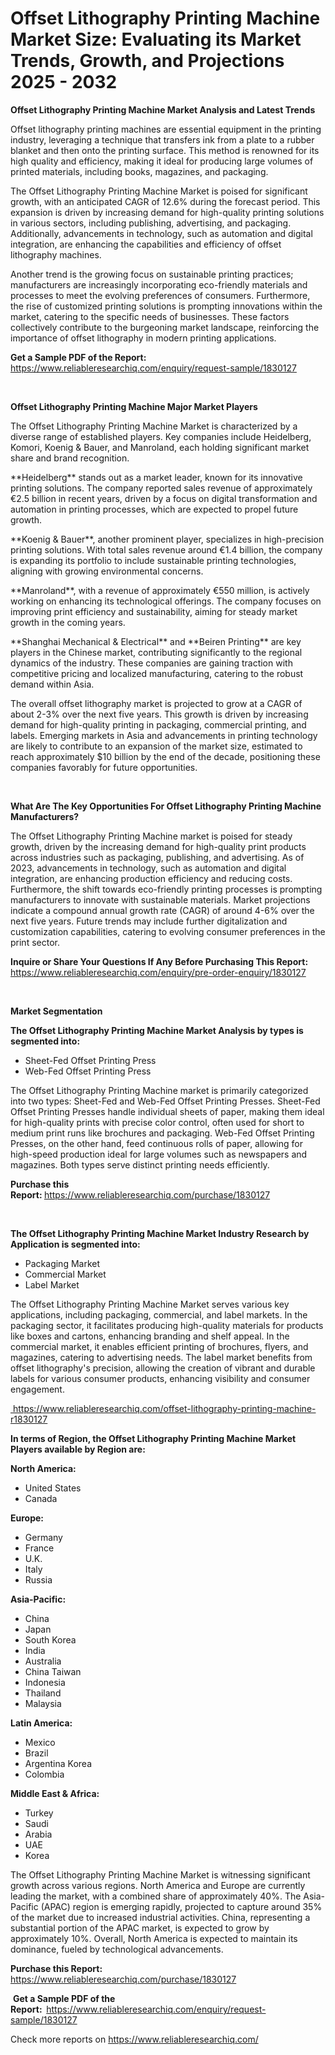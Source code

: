<p><h1>Offset Lithography Printing Machine Market Size: Evaluating its Market Trends, Growth, and Projections 2025 - 2032</h1></p><p><strong>Offset Lithography Printing Machine Market Analysis and Latest Trends</strong></p>
<p><p>Offset lithography printing machines are essential equipment in the printing industry, leveraging a technique that transfers ink from a plate to a rubber blanket and then onto the printing surface. This method is renowned for its high quality and efficiency, making it ideal for producing large volumes of printed materials, including books, magazines, and packaging.</p><p>The Offset Lithography Printing Machine Market is poised for significant growth, with an anticipated CAGR of 12.6% during the forecast period. This expansion is driven by increasing demand for high-quality printing solutions in various sectors, including publishing, advertising, and packaging. Additionally, advancements in technology, such as automation and digital integration, are enhancing the capabilities and efficiency of offset lithography machines. </p><p>Another trend is the growing focus on sustainable printing practices; manufacturers are increasingly incorporating eco-friendly materials and processes to meet the evolving preferences of consumers. Furthermore, the rise of customized printing solutions is prompting innovations within the market, catering to the specific needs of businesses. These factors collectively contribute to the burgeoning market landscape, reinforcing the importance of offset lithography in modern printing applications.</p></p>
<p><strong>Get a Sample PDF of the Report:&nbsp;</strong> <a href="https://www.reliableresearchiq.com/enquiry/request-sample/1830127?utm_campaign=2633&utm_medium=2&utm_source=Github&utm_content=ia&utm_term=23022025&utm_id=offset-lithography-printing-machine">https://www.reliableresearchiq.com/enquiry/request-sample/1830127</a></p>
<p>&nbsp;</p>
<p><strong>Offset Lithography Printing Machine Major Market Players</strong></p>
<p><p>The Offset Lithography Printing Machine Market is characterized by a diverse range of established players. Key companies include Heidelberg, Komori, Koenig & Bauer, and Manroland, each holding significant market share and brand recognition. </p><p>**Heidelberg** stands out as a market leader, known for its innovative printing solutions. The company reported sales revenue of approximately €2.5 billion in recent years, driven by a focus on digital transformation and automation in printing processes, which are expected to propel future growth. </p><p>**Koenig & Bauer**, another prominent player, specializes in high-precision printing solutions. With total sales revenue around €1.4 billion, the company is expanding its portfolio to include sustainable printing technologies, aligning with growing environmental concerns. </p><p>**Manroland**, with a revenue of approximately €550 million, is actively working on enhancing its technological offerings. The company focuses on improving print efficiency and sustainability, aiming for steady market growth in the coming years.</p><p>**Shanghai Mechanical & Electrical** and **Beiren Printing** are key players in the Chinese market, contributing significantly to the regional dynamics of the industry. These companies are gaining traction with competitive pricing and localized manufacturing, catering to the robust demand within Asia.</p><p>The overall offset lithography market is projected to grow at a CAGR of about 2-3% over the next five years. This growth is driven by increasing demand for high-quality printing in packaging, commercial printing, and labels. Emerging markets in Asia and advancements in printing technology are likely to contribute to an expansion of the market size, estimated to reach approximately $10 billion by the end of the decade, positioning these companies favorably for future opportunities.</p></p>
<p>&nbsp;</p>
<p><strong>What Are The Key Opportunities For Offset Lithography Printing Machine Manufacturers?</strong></p>
<p><p>The Offset Lithography Printing Machine market is poised for steady growth, driven by the increasing demand for high-quality print products across industries such as packaging, publishing, and advertising. As of 2023, advancements in technology, such as automation and digital integration, are enhancing production efficiency and reducing costs. Furthermore, the shift towards eco-friendly printing processes is prompting manufacturers to innovate with sustainable materials. Market projections indicate a compound annual growth rate (CAGR) of around 4-6% over the next five years. Future trends may include further digitalization and customization capabilities, catering to evolving consumer preferences in the print sector.</p></p>
<p><strong>Inquire or Share Your Questions If Any Before Purchasing This Report:</strong> <a href="https://www.reliableresearchiq.com/enquiry/pre-order-enquiry/1830127?utm_campaign=2633&utm_medium=2&utm_source=Github&utm_content=ia&utm_term=23022025&utm_id=offset-lithography-printing-machine">https://www.reliableresearchiq.com/enquiry/pre-order-enquiry/1830127</a></p>
<p>&nbsp;</p>
<p><strong>Market Segmentation</strong></p>
<p><strong>The Offset Lithography Printing Machine Market Analysis by types is segmented into:</strong></p>
<p><ul><li>Sheet-Fed Offset Printing Press</li><li>Web-Fed Offset Printing Press</li></ul></p>
<p><p>The Offset Lithography Printing Machine market is primarily categorized into two types: Sheet-Fed and Web-Fed Offset Printing Presses. Sheet-Fed Offset Printing Presses handle individual sheets of paper, making them ideal for high-quality prints with precise color control, often used for short to medium print runs like brochures and packaging. Web-Fed Offset Printing Presses, on the other hand, feed continuous rolls of paper, allowing for high-speed production ideal for large volumes such as newspapers and magazines. Both types serve distinct printing needs efficiently.</p></p>
<p><strong>Purchase this Report:&nbsp;</strong><a href="https://www.reliableresearchiq.com/purchase/1830127?utm_campaign=2633&utm_medium=2&utm_source=Github&utm_content=ia&utm_term=23022025&utm_id=offset-lithography-printing-machine">https://www.reliableresearchiq.com/purchase/1830127</a></p>
<p>&nbsp;</p>
<p><strong>The Offset Lithography Printing Machine Market Industry Research by Application is segmented into:</strong></p>
<p><ul><li>Packaging Market</li><li>Commercial Market</li><li>Label Market</li></ul></p>
<p><p>The Offset Lithography Printing Machine Market serves various key applications, including packaging, commercial, and label markets. In the packaging sector, it facilitates producing high-quality materials for products like boxes and cartons, enhancing branding and shelf appeal. In the commercial market, it enables efficient printing of brochures, flyers, and magazines, catering to advertising needs. The label market benefits from offset lithography's precision, allowing the creation of vibrant and durable labels for various consumer products, enhancing visibility and consumer engagement.</p></p>
<p><a href="https://www.reliableresearchiq.com/offset-lithography-printing-machine-r1830127?utm_campaign=2633&utm_medium=2&utm_source=Github&utm_content=ia&utm_term=23022025&utm_id=offset-lithography-printing-machine">&nbsp;https://www.reliableresearchiq.com/offset-lithography-printing-machine-r1830127</a></p>
<p><strong>In terms of Region, the Offset Lithography Printing Machine Market Players available by Region are:</strong></p>
<p>
    <p> <strong> North America: </strong>
        <ul>
            <li>United States</li>
            <li>Canada</li>
        </ul>
        </p> 
    <p> <strong> Europe: </strong>
        <ul>
            <li>Germany</li>
            <li>France</li>
            <li>U.K.</li>
            <li>Italy</li>
            <li>Russia</li>
        </ul>
        </p> 
    <p> <strong> Asia-Pacific: </strong>
        <ul>
            <li>China</li>
            <li>Japan</li>
            <li>South Korea</li>
            <li>India</li>
            <li>Australia</li>
            <li>China Taiwan</li>
            <li>Indonesia</li>
            <li>Thailand</li>
            <li>Malaysia</li>
        </ul>
        </p> 
    <p> <strong> Latin America: </strong>
        <ul>
            <li>Mexico</li>
            <li>Brazil</li>
            <li>Argentina Korea</li>
            <li>Colombia</li>
        </ul>
        </p> 
    <p> <strong> Middle East & Africa: </strong>
        <ul>
            <li>Turkey</li>
            <li>Saudi</li>
            <li>Arabia</li>
            <li>UAE</li>
            <li>Korea</li>
        </ul>
    </p>
    </p>
<p><p>The Offset Lithography Printing Machine Market is witnessing significant growth across various regions. North America and Europe are currently leading the market, with a combined share of approximately 40%. The Asia-Pacific (APAC) region is emerging rapidly, projected to capture around 35% of the market due to increased industrial activities. China, representing a substantial portion of the APAC market, is expected to grow by approximately 10%. Overall, North America is expected to maintain its dominance, fueled by technological advancements.</p></p>
<p><strong>Purchase this Report: </strong><a href="https://www.reliableresearchiq.com/purchase/1830127?utm_campaign=2633&utm_medium=2&utm_source=Github&utm_content=ia&utm_term=23022025&utm_id=offset-lithography-printing-machine">https://www.reliableresearchiq.com/purchase/1830127</a></p>
<p>&nbsp;<strong>Get a Sample PDF of the Report:&nbsp;&nbsp;</strong><a href="https://www.reliableresearchiq.com/enquiry/request-sample/1830127?utm_campaign=2633&utm_medium=2&utm_source=Github&utm_content=ia&utm_term=23022025&utm_id=offset-lithography-printing-machine">https://www.reliableresearchiq.com/enquiry/request-sample/1830127</a></p>
<p><strong></strong></p>
<p>Check more reports on <a href="https://www.reliableresearchiq.com/?utm_campaign=2633&utm_medium=2&utm_source=Github&utm_content=ia&utm_term=23022025&utm_id=offset-lithography-printing-machine">https://www.reliableresearchiq.com/</a></p>